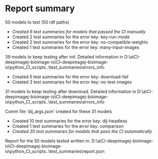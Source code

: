 # Report summary

50 models to test (50 rdf paths)

- *Created   6 test summaries for models that passed the CI manually*
- Created   2 test summaries for the error key: key-run-mode
- Created   2 test summaries for the error key: no-compatible-weights
- Created   1 test summaries for the error key: many-input-images

39 models to keep testing after init.
Detailed information in D:\a\CI-deepimagej-bioimage-io\CI-deepimagej-bioimage-io\python_CI_scripts\..\test_summaries\errors_info

- Created   5 test summaries for the error key: download-fail
- Created   3 test summaries for the error key: no-test-images

31 models to keep testing after download.
Detailed information in D:\a\CI-deepimagej-bioimage-io\CI-deepimagej-bioimage-io\python_CI_scripts\..\test_summaries\errors_info

Comm file 'dij_args.json' created for these 31 models 

- Created  10 test summaries for the error key: dij-headless
- Created   1 test summaries for the error key: comparison
- *Created  20 test summaries for models that pass the CI automatically*

Report for the 50 models tested written in: D:\a\CI-deepimagej-bioimage-io\CI-deepimagej-bioimage-io\python_CI_scripts\..\test_summaries\report.json
